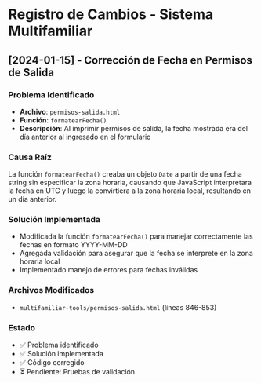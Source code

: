 # Registro de Cambios - Sistema Multifamiliar

## [2024-01-15] - Corrección de Fecha en Permisos de Salida

### Problema Identificado
- **Archivo**: `permisos-salida.html`
- **Función**: `formatearFecha()`
- **Descripción**: Al imprimir permisos de salida, la fecha mostrada era del día anterior al ingresado en el formulario

### Causa Raíz
La función `formatearFecha()` creaba un objeto `Date` a partir de una fecha string sin especificar la zona horaria, causando que JavaScript interpretara la fecha en UTC y luego la convirtiera a la zona horaria local, resultando en un día anterior.

### Solución Implementada
- Modificada la función `formatearFecha()` para manejar correctamente las fechas en formato YYYY-MM-DD
- Agregada validación para asegurar que la fecha se interprete en la zona horaria local
- Implementado manejo de errores para fechas inválidas

### Archivos Modificados
- `multifamiliar-tools/permisos-salida.html` (líneas 846-853)

### Estado
- ✅ Problema identificado
- ✅ Solución implementada
- ✅ Código corregido
- ⏳ Pendiente: Pruebas de validación
